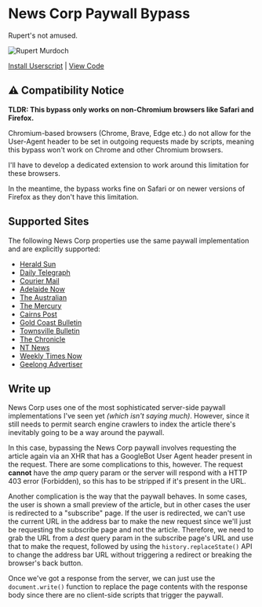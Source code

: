 # News Corp Paywall Bypass

Rupert's not amused.

![Rupert Murdoch](https://cdn.theatlantic.com/media/mt/steve_clemons/murdoch.jpg)

[Install Userscript](https://raw.githubusercontent.com/Maega/web-userscripts/main/PaywallBypasses/AntiPaywall_NewsCorp.user.js) | [View Code](AntiPaywall_NewsCorp.user.js)

## ⚠️ Compatibility Notice

**TLDR: This bypass only works on non-Chromium browsers like Safari and Firefox.**

Chromium-based browsers (Chrome, Brave, Edge etc.) do not allow for the User-Agent header to be set in outgoing requests made by scripts, meaning this bypass won't work on Chrome and other Chromium browsers.

I'll have to develop a dedicated extension to work around this limitation for these browsers.

In the meantime, the bypass works fine on Safari or on newer versions of Firefox as they don't have this limitation.

## Supported Sites

The following News Corp properties use the same paywall implementation and are explicitly supported:

- [Herald Sun](https://www.heraldsun.com.au)
- [Daily Telegraph](https://www.dailytelegraph.com.au)
- [Courier Mail](https://www.couriermail.com.au)
- [Adelaide Now](https://www.adelaidenow.com.au)
- [The Australian](https://www.theaustralian.com.au)
- [The Mercury](https://www.themercury.com.au)
- [Cairns Post](https://www.cairnspost.com.au)
- [Gold Coast Bulletin](https://www.goldcoastbulletin.com.au)
- [Townsville Bulletin](https://www.townsvillebulletin.com.au)
- [The Chronicle](https://www.thechronicle.com.au)
- [NT News](https://www.ntnews.com.au)
- [Weekly Times Now](https://www.weeklytimesnow.com.au)
- [Geelong Advertiser](https://www.geelongadvertiser.com.au)

## Write up

News Corp uses one of the most sophisticated server-side paywall implementations I've seen yet _(which isn't saying much)_. However, since it still needs to permit search engine crawlers to index the article there's inevitably going to be a way around the paywall.

In this case, bypassing the News Corp paywall involves requesting the article again via an XHR that has a GoogleBot User Agent header present in the request. There are some complications to this, however. The request **cannot** have the _amp_ query param or the server will respond with a HTTP 403 error (Forbidden), so this has to be stripped if it's present in the URL.

Another complication is the way that the paywall behaves. In some cases, the user is shown a small preview of the article, but in other cases the user is redirected to a "subscribe" page. If the user is redirected, we can't use the current URL in the address bar to make the new request since we'll just be requesting the subscribe page and not the article. Therefore, we need to grab the URL from a _dest_ query param in the subscribe page's URL and use that to make the request, followed by using the `history.replaceState()` API to change the address bar URL without triggering a redirect or breaking the browser's back button.

Once we've got a response from the server, we can just use the `document.write()` function to replace the page contents with the response body since there are no client-side scripts that trigger the paywall.
